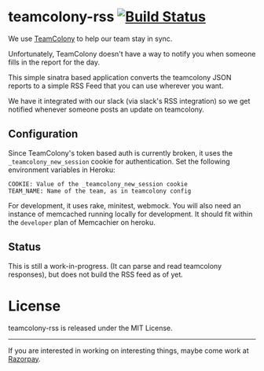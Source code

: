 # teamcolony-rss [![Build Status](https://travis-ci.org/razorpay/teamcolony-rss.svg?branch=master)](https://travis-ci.org/razorpay/teamcolony-rss)

We use [TeamColony](http://teamcolony.com/) to help our team stay in sync.

Unfortunately, TeamColony doesn't have a way to notify you when someone
fills in the report for the day.

This simple sinatra based application converts the teamcolony JSON reports
to a simple RSS Feed that you can use wherever you want.

We have it integrated with our slack (via slack's RSS integration) so we get
notified whenever someone posts an update on teamcolony.

## Configuration

Since TeamColony's token based auth is currently broken, it uses the `_teamcolony_new_session`
cookie for authentication. Set the following environment variables in Heroku:

    COOKIE: Value of the _teamcolony_new_session cookie
    TEAM_NAME: Name of the team, as in teamcolony config

For development, it uses rake, minitest, webmock. You will also need an instance
of memcached running locally for development. It should fit within the `developer`
plan of Memcachier on heroku.

## Status

This is still a work-in-progress. (It can parse and read teamcolony responses),
but does not build the RSS feed as of yet.

# License

teamcolony-rss is released under the MIT License.

---

If you are interested in working on interesting things, maybe come work at [Razorpay](jobs@razorpay.com]).